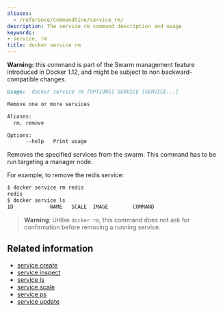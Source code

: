 ```yaml
---
aliases:
  - /reference/commandline/service_rm/
description: The service rm command description and usage
keywords:
- service, rm
title: docker service rm
---
```


**Warning:** this command is part of the Swarm management feature introduced in Docker 1.12, and might be subject to non backward-compatible changes.

```Markdown
Usage:	docker service rm [OPTIONS] SERVICE [SERVICE...]

Remove one or more services

Aliases:
  rm, remove

Options:
      --help   Print usage
```

Removes the specified services from the swarm. This command has to be run
targeting a manager node.

For example, to remove the redis service:

```bash
$ docker service rm redis
redis
$ docker service ls
ID            NAME   SCALE  IMAGE        COMMAND
```

> **Warning**: Unlike `docker rm`, this command does not ask for confirmation
> before removing a running service.



## Related information

* [service create](service_create.md)
* [service inspect](service_inspect.md)
* [service ls](service_ls.md)
* [service scale](service_scale.md)
* [service ps](service_ps.md)
* [service update](service_update.md)

